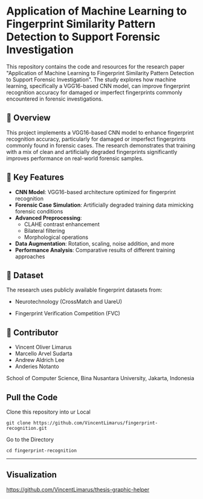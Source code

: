 # Application of Machine Learning to Fingerprint Similarity Pattern Detection to Support Forensic Investigation 
This repository contains the code and resources for the research paper "Application of Machine Learning to Fingerprint Similarity Pattern Detection to Support Forensic Investigation". The study explores how machine learning, specifically a VGG16-based CNN model, can improve fingerprint recognition accuracy for damaged or imperfect fingerprints commonly encountered in forensic investigations.

## 📌 Overview

This project implements a VGG16-based CNN model to enhance fingerprint recognition accuracy, particularly for damaged or imperfect fingerprints commonly found in forensic cases. The research demonstrates that training with a mix of clean and artificially degraded fingerprints significantly improves performance on real-world forensic samples.

## 🚀 Key Features

- **CNN Model**: VGG16-based architecture optimized for fingerprint recognition
- **Forensic Case Simulation**: Artificially degraded training data mimicking forensic conditions
- **Advanced Preprocessing**:
  - CLAHE contrast enhancement
  - Bilateral filtering
  - Morphological operations
- **Data Augmentation**: Rotation, scaling, noise addition, and more
- **Performance Analysis**: Comparative results of different training approaches

## 📌 Dataset

The research uses publicly available fingerprint datasets from:

- Neurotechnology (CrossMatch and UareU)

- Fingerprint Verification Competition (FVC)

## 🚀 Contributor

- Vincent Oliver Limarus
- Marcello Arvel Sudarta
- Andrew Aldrich Lee
- Anderies Notanto

School of Computer Science, Bina Nusantara University, Jakarta, Indonesia

**Pull the Code**
---
Clone this repository into ur Local
```
git clone https://github.com/VincentLimarus/fingerprint-recognition.git
```
Go to the Directory
```
cd fingerprint-recognition
```
-----

**Visualization**
---
https://github.com/VincentLimarus/thesis-graphic-helper
